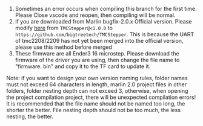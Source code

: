 1. Sometimes an error occurs when compiling this branch for the first time. Please Close vscode and reopen, then compiling will be normal.
2. if you are downloaded from Marlin bugfix-2.0.x Official version. Please modify [here](https://github.com/bigtreetech/BIGTREETECH-SKR-E3-DIP-V1.0/blob/9beb3aea723c1a114d0e5c16ce6d2c37bfbb26c2/Firmware/Marlin-2.0.x-SKR-R3-DIP/platformio.ini#L34) from `TMCStepper@<1.0.0` to `https://github.com/bigtreetech/TMCStepper`. 
This is because the UART of tmc2208/2209 has not yet been merged into the official version, please use this method before merged
3. These firmware are all Ender3 16 microstep. Please download the firmware of the driver you are using, then change the file name to "firmware. bin" and copy it to the TF card to update it.

Note: if you want to design your own version naming rules, folder names must not exceed 64 characters in length, 
marlin 2.0 project files in other folders, folder nesting depth can not exceed 3, 
otherwise, when opening the project compilation project, there will be unexpected compilation errors!
It is recommended that the file name should not be named too long, the shorter the better. 
File nesting depth should not be too much, the less nesting, the better.
